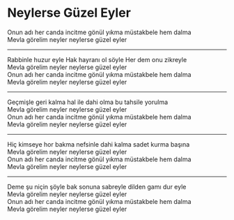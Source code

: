 # Neylerse Güzel Eyler

Onun adı her canda incitme gönül yıkma müstakbele hem dalma  
Mevla görelim neyler neylerse güzel eyler  
****  
Rabbinle huzur eyle Hak hayranı ol söyle Her dem onu zikreyle  
Mevla görelim neyler neylerse güzel eyler  
Onun adı her canda incitme gönül yıkma müstakbele hem dalma  
Mevla görelim neyler neylerse güzel eyler  
****  
Geçmişle geri kalma hal ile dahi olma bu tahsile yorulma  
Mevla görelim neyler neylerse güzel eyler  
Onun adı her canda incitme gönül yıkma müstakbele hem dalma  
Mevla görelim neyler neylerse güzel eyler  
****  
Hiç kimseye hor bakma nefsinle dahi kalma sadet kurma başına  
Mevla görelim neyler neylerse güzel eyler  
Onun adı her canda incitme gönül yıkma müstakbele hem dalma  
Mevla görelim neyler neylerse güzel eyler  
****  
Deme şu niçin şöyle bak sonuna sabreyle dilden gamı dur eyle  
Mevla görelim neyler neylerse güzel eyler  
Onun adı her canda incitme gönül yıkma müstakbele hem dalma  
Mevla görelim neyler neylerse güzel eyler  

